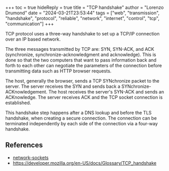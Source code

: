+++
toc = true
hideReply = true
title = "TCP handshake"
author = "Lorenzo Drumond"
date = "2024-03-21T23:53:44"
tags = ["web",  "transmission",  "handshake",  "protocol",  "reliable",  "network",  "internet",  "control",  "tcp",  "communication"]
+++


TCP protocol uses a three-way handshake to set up a TCP/IP connection over an IP based network.

The three messages transmitted by TCP are: SYN, SYN-ACK, and ACK (synchronize, synchronize-acknowledgment and acknowledge). This is done so that the two computers that want to pass information back and forth to each other can negotiate the parameters of the connection before transmitting data such as HTTP browser requests.

The host, generally the browser, sends a TCP SYNchronize packet to the server. The server receives the SYN and sends back a SYNchronize-ACKnowledgement. The host receives the server's SYN-ACK and sends an ACKnowledge. The server receives ACK and the TCP socket connection is established.

This handshake step happens after a DNS lookup and before the TLS handshake, when creating a secure connection. The connection can be terminated independently by each side of the connection via a four-way handshake.

## References
- [network-sockets](/wiki/network-sockets/)
- https://developer.mozilla.org/en-US/docs/Glossary/TCP_handshake
